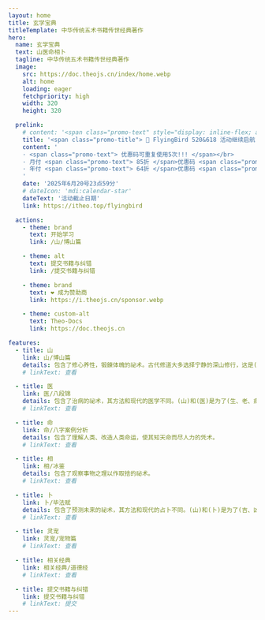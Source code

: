 ```yaml
---
layout: home
title: 玄学宝典
titleTemplate: 中华传统五术书籍传世经典著作
hero:
  name: 玄学宝典
  text: 山医命相卜
  tagline: 中华传统五术书籍传世经典著作
  image: 
    src: https://doc.theojs.cn/index/home.webp
    alt: home
    loading: eager
    fetchpriority: high
    width: 320
    height: 320

  prelink:
    # content: '<span class="promo-text" style="display: inline-flex; align-items: center"><img src="https://i.theojs.cn/logo/qyt.webp" style="height:0.65em; "/>IPLC纯专线内网传输线路 最高2.5Gbps速率!</span>'
    title: '<span class="promo-title"> 🎉 FlyingBird 520&618 活动继续启航！</span>'
    content: '
    · <span class="promo-text"> 优惠码可重复使用5次!!! </span></br>
    · 月付 <span class="promo-text"> 85折 </span>优惠码 <span class="promo-text"> fb2561885 </span></br>
    · 年付 <span class="promo-text"> 64折 </span>优惠码 <span class="promo-text"> fb2561880 </span></br>
    '
    date: '2025年6月20号23点59分'
    # dateIcon: 'mdi:calendar-star'
    dateText: '活动截止日期'
    link: https://itheo.top/flyingbird

  actions:
    - theme: brand
      text: 开始学习
      link: /山/博山篇

    - theme: alt
      text: 提交书籍与纠错
      link: /提交书籍与纠错

    - theme: brand
      text: ❤️ 成为赞助商
      link: https://i.theojs.cn/sponsor.webp

    - theme: custom-alt
      text: Theo-Docs
      link: https://doc.theojs.cn

features:
  - title: 山
    link: 山/博山篇
    details: 包含了修心养性，锻鍊体魄的祕术。古代修道大多选择宁静的深山修行，这是(山)字的由来。
    # linkText: 查看

  - title: 医
    link: 医/八段锦
    details: 包含了治病的祕术，其方法和现代的医学不同。(山)和(医)是为了(生、老、病、死)这四种人生。不可避免的痛苦，谋求解脱而产生的祕术。
    # linkText: 查看

  - title: 命
    link: 命/八字案例分析
    details: 包含了理解人类、改造人类命运，使其知天命而尽人力的凭术。
    # linkText: 查看

  - title: 相
    link: 相/冰鉴
    details: 包含了观察事物之理以作取捨的祕术。
    # linkText: 查看

  - title: 卜
    link: 卜/毕法赋
    details: 包含了预测未来的祕术，其方法和现代的占卜不同。(山)和(卜)是为了(吉、凶)这两种命运。
    # linkText: 查看

  - title: 灵宠
    link: 灵宠/宠物篇
    # linkText: 查看

  - title: 相关经典
    link: 相关经典/道德经
    # linkText: 查看

  - title: 提交书籍与纠错
    link: 提交书籍与纠错
    # linkText: 提交
---
```


<Home />
